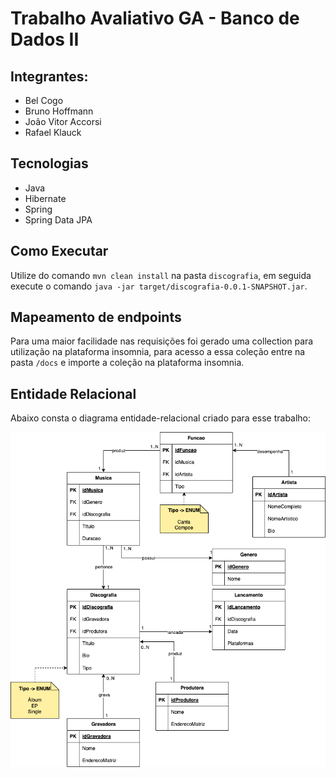 # Trabalho Avaliativo GA - Banco de Dados II

## Integrantes:
- Bel Cogo
- Bruno Hoffmann
- João Vitor Accorsi
- Rafael Klauck

## Tecnologias
- Java
- Hibernate
- Spring
- Spring Data JPA

## Como Executar
Utilize do comando `mvn clean install` na pasta `discografia`, em seguida execute o comando `java -jar target/discografia-0.0.1-SNAPSHOT.jar`.

## Mapeamento de endpoints
Para uma maior facilidade nas requisições foi gerado uma collection para utilização na plataforma insomnia, para acesso a essa coleção entre na pasta `/docs` e importe a coleção na plataforma insomnia.

## Entidade Relacional

Abaixo consta o diagrama entidade-relacional criado para esse trabalho:

![Entidade Relacional](./discografia/docs/Entidade-Relaciona%20-%20Discografia.png)